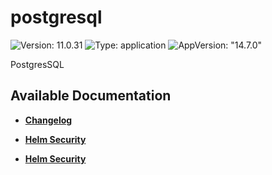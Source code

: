 # postgresql

![Version: 11.0.31](https://img.shields.io/badge/Version-11.0.31-informational?style=flat-square) ![Type: application](https://img.shields.io/badge/Type-application-informational?style=flat-square) ![AppVersion: "14.7.0"](https://img.shields.io/badge/AppVersion-"14.7.0"-informational?style=flat-square)

PostgresSQL

## Available Documentation

- [**Changelog**](CHANGELOG)

- [**Helm Security**](container-security)

- [**Helm Security**](helm-security)

